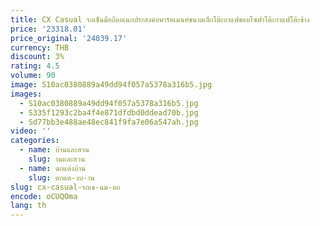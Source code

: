 ```yaml
---
title: CX Casual รถเข็นมือถืออเนกประสงค์อพาร์ทเมนท์ขนาดเล็กโต๊ะกาแฟขอบโซฟาโต๊ะกาแฟโต๊ะข้าง
price: '23318.01'
price_original: '24039.17'
currency: THB
discount: 3%
rating: 4.5
volume: 90
image: S10ac0380889a49dd94f057a5378a316b5.jpg
images:
  - S10ac0380889a49dd94f057a5378a316b5.jpg
  - S335f1293c2ba4f4e871dfdbd0ddead70b.jpg
  - Sd77bb3e488ae48ec841f9fa7e06a547ah.jpg
video: ''
categories:
  - name: บ้านและสวน
    slug: านและสวน
  - name: ตกแต่งบ้าน
    slug: ตกแต-งบ-าน
slug: cx-casual-รถเข-นม-อถ
encode: oCUQOma
lang: th
---
```

  